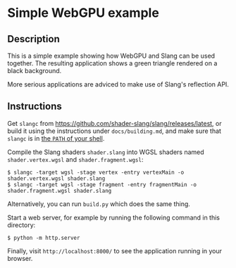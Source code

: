 # Simple WebGPU example

## Description

This is a simple example showing how WebGPU and Slang can be used together.
The resulting application shows a green triangle rendered on a black background.

More serious applications are adviced to make use of Slang's reflection API.

## Instructions

Get `slangc` from https://github.com/shader-slang/slang/releases/latest, or build it using the instructions under `docs/building.md`, and make sure that `slangc` is in [the `PATH` of your shell](https://en.wikipedia.org/wiki/PATH_(variable)).

Compile the Slang shaders `shader.slang` into WGSL shaders named `shader.vertex.wgsl` and `shader.fragment.wgsl`:

    $ slangc -target wgsl -stage vertex -entry vertexMain -o shader.vertex.wgsl shader.slang
    $ slangc -target wgsl -stage fragment -entry fragmentMain -o shader.fragment.wgsl shader.slang

Alternatively, you can run `build.py` which does the same thing.

Start a web server, for example by running the following command in this directory:

    $ python -m http.server

Finally, visit `http://localhost:8000/` to see the application running in your browser.